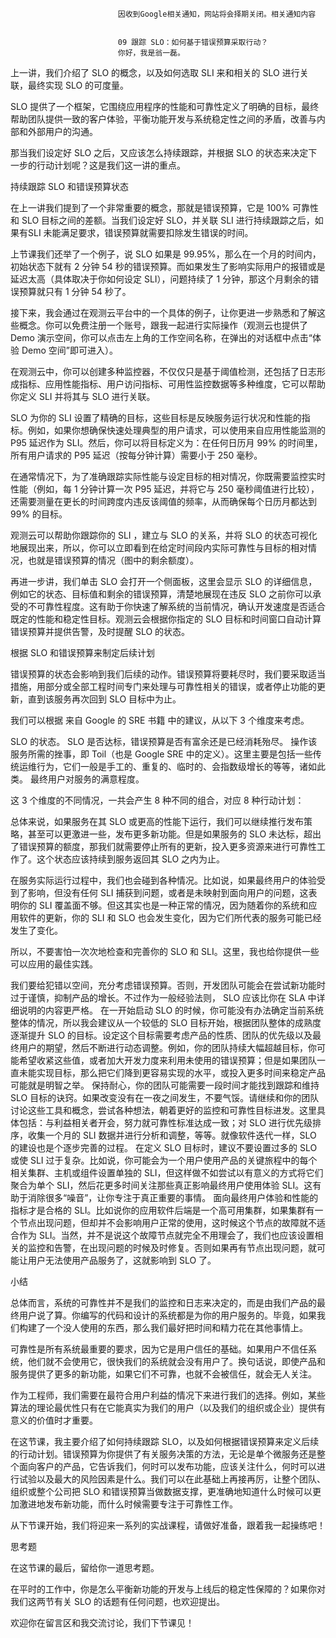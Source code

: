 
                            
                            因收到Google相关通知，网站将会择期关闭。相关通知内容
                            
                            
                            09 跟踪 SLO：如何基于错误预算采取行动？
                            你好，我是翁一磊。

上一讲，我们介绍了 SLO 的概念，以及如何选取 SLI 来和相关的 SLO 进行关联，最终实现 SLO 的可度量。

SLO 提供了一个框架，它围绕应用程序的性能和可靠性定义了明确的目标，最终帮助团队提供一致的客户体验，平衡功能开发与系统稳定性之间的矛盾，改善与内部和外部用户的沟通。

那当我们设定好 SLO 之后，又应该怎么持续跟踪，并根据 SLO 的状态来决定下一步的行动计划呢？这是我们这一讲的重点。

持续跟踪 SLO 和错误预算状态

在上一讲我们提到了一个非常重要的概念，那就是错误预算，它是 100% 可靠性和 SLO 目标之间的差额。当我们设定好 SLO，并关联 SLI 进行持续跟踪之后，如果有SLI 未能满足要求，错误预算就需要扣除发生错误的时间。

上节课我们还举了一个例子，说 SLO 如果是 99.95%，那么在一个月的时间内，初始状态下就有 2 分钟 54 秒的错误预算。而如果发生了影响实际用户的报错或是延迟太高（具体取决于你如何设定 SLI），问题持续了 1 分钟，那这个月剩余的错误预算就只有 1 分钟 54 秒了。

接下来，我会通过在观测云平台中的一个具体的例子，让你更进一步熟悉和了解这些概念。你可以免费注册一个账号，跟我一起进行实际操作（观测云也提供了 Demo 演示空间，你可以点击左上角的工作空间名称，在弹出的对话框中点击“体验 Demo 空间”即可进入）。

在观测云中，你可以创建多种监控器，不仅仅只是基于阈值检测，还包括了日志形成指标、应用性能指标、用户访问指标、可用性监控数据等多种维度，它可以帮助你定义 SLI 并将其与 SLO 进行关联。



SLO 为你的 SLI 设置了精确的目标，这些目标是反映服务运行状况和性能的指标。例如，如果你想确保快速处理典型的用户请求，可以使用来自应用性能监测的 P95 延迟作为 SLI。然后，你可以将目标定义为：在任何日历月 99% 的时间里，所有用户请求的 P95 延迟（按每分钟计算）需要小于 250 毫秒。

在通常情况下，为了准确跟踪实际性能与设定目标的相对情况，你既需要监控实时性能（例如，每 1 分钟计算一次 P95 延迟，并将它与 250 毫秒阈值进行比较），还需要测量在更长的时间跨度内违反该阈值的频率，从而确保每个日历月都达到 99% 的目标。

观测云可以帮助你跟踪你的 SLI ，建立与 SLO 的关系，并将 SLO 的状态可视化地展现出来，所以，你可以立即看到在给定时间段内实际可靠性与目标的相对情况，也就是错误预算的情况（图中的剩余额度）。

再进一步讲，我们单击 SLO 会打开一个侧面板，这里会显示 SLO 的详细信息，例如它的状态、目标值和剩余的错误预算，清楚地展现在违反 SLO 之前你可以承受的不可靠性程度。这有助于你快速了解系统的当前情况，确认开发速度是否适合既定的性能和稳定性目标。观测云会根据你指定的 SLO 目标和时间窗口自动计算错误预算并提供告警，及时提醒 SLO 的状态。



根据 SLO 和错误预算来制定后续计划

错误预算的状态会影响到我们后续的动作。错误预算将要耗尽时，我们要采取适当措施，用部分或全部工程时间专门来处理与可靠性相关的错误，或者停止功能的更新，直到该服务再次回到 SLO 目标中为止。

我们可以根据 来自 Google 的 SRE 书籍 中的建议，从以下 3 个维度来考虑。


SLO 的状态。 SLO 是否达标，错误预算是否有富余还是已经消耗殆尽。
操作该服务所需的挫事，即 Toil（也是 Google SRE 中的定义）。这里主要是包括一些传统运维行为，它们一般是手工的、重复的、临时的、会指数级增长的等等，诸如此类。
最终用户对服务的满意程度。


这 3 个维度的不同情况，一共会产生 8 种不同的组合，对应 8 种行动计划：



总体来说，如果服务在其 SLO 或更高的性能下运行，我们可以继续推行发布策略，甚至可以更激进一些，发布更多新功能。但是如果服务的 SLO 未达标，超出了错误预算的额度，那我们就需要停止所有的更新，投入更多资源来进行可靠性工作了。这个状态应该持续到服务返回其 SLO 之内为止。

在服务实际运行过程中，我们也会碰到各种情况。比如说，如果最终用户的体验受到了影响，但没有任何 SLI 捕获到问题，或者是未映射到面向用户的问题，这表明你的 SLI 覆盖面不够。但这其实也是一种正常的情况，因为随着你的系统和应用软件的更新，你的 SLI 和 SLO 也会发生变化，因为它们所代表的服务可能已经发生了变化。

所以，不要害怕一次次地检查和完善你的 SLO 和 SLI。这里，我也给你提供一些可以应用的最佳实践。


我们要给犯错以空间，充分考虑错误预算。否则，开发团队可能会在尝试新功能时过于谨慎，抑制产品的增长。不过作为一般经验法则， SLO 应该比你在 SLA 中详细说明的内容更严格。
在一开始启动 SLO 的时候，你可能没有办法确定当前系统整体的情况，所以我会建议从一个较低的 SLO 目标开始，根据团队整体的成熟度逐渐提升 SLO 的目标。设定这个目标需要考虑产品的性质、团队的优先级以及最终用户的期望，然后不断进行动态调整。例如，你的团队持续大幅超越目标，你可能希望收紧这些值，或者加大开发力度来利用未使用的错误预算；但是如果团队一直未能实现目标，那么把它们降到更容易实现的水平，或投入更多时间来稳定产品可能就是明智之举。
保持耐心，你的团队可能需要一段时间才能找到跟踪和维持 SLO 目标的诀窍。如果改变没有在一夜之间发生，不要气馁。请继续和你的团队讨论这些工具和概念，尝试各种想法，朝着更好的监控和可靠性目标进发。这里具体包括：与利益相关者开会，努力就可靠性标准达成一致；对 SLO 进行优先级排序，收集一个月的 SLI 数据并进行分析和调整，等等。就像软件迭代一样，SLO 的建设也是个逐步完善的过程。
在定义 SLO 目标时，建议不要设置过多的 SLO 或使 SLI 过于复杂。比如说，你可能会为一个用户使用产品的关键旅程中的每个相关集群、主机或组件设置单独的 SLI，但这样做不如尝试以有意义的方式将它们聚合为单个 SLI，然后花更多时间关注那些真正影响最终用户使用体验 SLI。这有助于消除很多“噪音”，让你专注于真正重要的事情。
面向最终用户体验和性能的指标才是合格的 SLI。比如说你的应用软件后端是一个高可用集群，如果集群有一个节点出现问题，但却并不会影响用户正常的使用，这时候这个节点的故障就不适合作为 SLI。当然，并不是说这个故障节点就完全不用理会了，我们也应该设置相关的监控和告警，在出现问题的时候及时修复。否则如果再有节点出现问题，就可能让用户无法使用产品服务了，这就影响到 SLO 了。


小结

总体而言，系统的可靠性并不是我们的监控和日志来决定的，而是由我们产品的最终用户说了算。你编写的代码和设计的系统都是为你的用户服务的。毕竟，如果我们构建了一个没人使用的东西，那么我们最好把时间和精力花在其他事情上。

可靠性是所有系统最重要的要求，因为它是用户信任的基础。如果用户不信任系统，他们就不会使用它，很快我们的系统就会没有用户了。换句话说，即使产品和服务提供了更多的新功能，如果它们不可靠，也就不会被信任，就会无人关注。

作为工程师，我们需要在最符合用户利益的情况下来进行我们的选择。例如，某些算法的理论最优性只有在它能真实为我们的用户（以及我们的组织或企业）提供有意义的价值时才重要。

在这节课，我主要介绍了如何持续跟踪 SLO，以及如何根据错误预算来定义后续的行动计划。错误预算为你提供了有关服务决策的方法，无论是单个微服务还是整个面向客户的产品，它告诉我们，何时可以发布功能，应该关注什么，何时可以进行试验以及最大的风险因素是什么。我们可以在此基础上再接再厉，让整个团队、组织或整个公司把 SLO 和错误预算当做数据支撑，更准确地知道什么时候可以更加激进地发布新功能，而什么时候需要专注于可靠性工作。

从下节课开始，我们将迎来一系列的实战课程，请做好准备，跟着我一起操练吧！

思考题

在这节课的最后，留给你一道思考题。

在平时的工作中，你是怎么平衡新功能的开发与上线后的稳定性保障的？如果你对我们这两节有关 SLO 的话题有任何问题，也欢迎提出。

欢迎你在留言区和我交流讨论，我们下节课见！

                        
                        
                            
